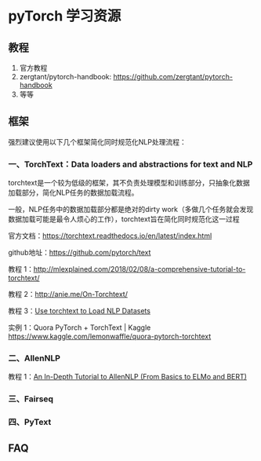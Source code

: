 # pyTorch 学习资源
## 教程
1. 官方教程
2. zergtant/pytorch-handbook: https://github.com/zergtant/pytorch-handbook
3. 等等
## 框架
强烈建议使用以下几个框架简化同时规范化NLP处理流程：
### 一、TorchText：Data loaders and abstractions for text and NLP
torchtext是一个较为低级的框架，其不负责处理模型和训练部分，只抽象化数据加载部分，简化NLP任务的数据加载流程。

一般，NLP任务中的数据加载部分都是绝对的dirty work（多做几个任务就会发现数据加载可能是最令人烦心的工作），torchtext旨在简化同时规范化这一过程

官方文档：https://torchtext.readthedocs.io/en/latest/index.html

github地址：https://github.com/pytorch/text

教程 1：http://mlexplained.com/2018/02/08/a-comprehensive-tutorial-to-torchtext/

教程 2：http://anie.me/On-Torchtext/

教程 3：[Use torchtext to Load NLP Datasets](https://towardsdatascience.com/use-torchtext-to-load-nlp-datasets-part-i-5da6f1c89d84)

实例 1：Quora PyTorch + TorchText | Kaggle  https://www.kaggle.com/lemonwaffle/quora-pytorch-torchtext

### 二、AllenNLP

教程 1：[An In-Depth Tutorial to AllenNLP (From Basics to ELMo and BERT)](https://mlexplained.com/2019/01/30/an-in-depth-tutorial-to-allennlp-from-basics-to-elmo-and-bert/)

### 三、Fairseq

### 四、PyText

## FAQ